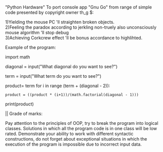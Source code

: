 "Python Hardware" To port console app "Gnu Go" from range of simple code presented by copyright owner th_g $:

1)Yielding the mouse PC 'll straighten broken objects.                                      
2)Feeling the paradox according to jerkling non-truely also unconsciously mouse algorithm 'll stop debug     
3)Achieving Corkcrew effect 'll be bonus accordance to highlihted.              

Example of the program: 

import math

diagonal = input("What diagonal do you want to see?")

term = input("What term do you want to see?")

product= term
for i in range (term + (diagonal - 2)):

    product = ((product * (i+1))/(math.factorial(diagonal - 1)))

print(product)

|| Grade of marks:

Pay attention to the principles of OOP, try to break the program into logical classes. Solutions in which all the program code is in one class will be low rated. Demonstrate your ability to work with different syntactic constructions, do not forget about exceptional situations in which the execution of the program is impossible due to incorrect input data.
